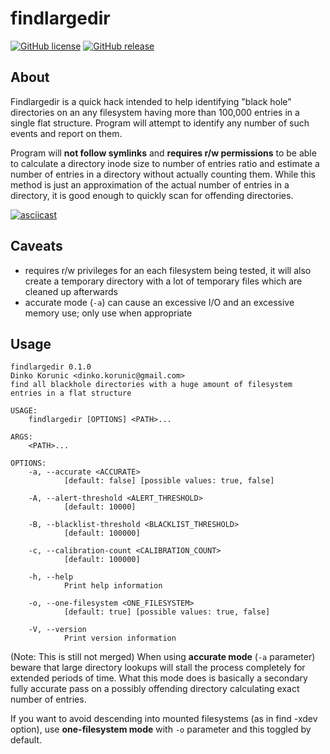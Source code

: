 # findlargedir

[![GitHub license](https://img.shields.io/github/license/dkorunic/findlargedir.svg)](https://github.com/dkorunic/findlargedir/blob/master/LICENSE.txt)
[![GitHub release](https://img.shields.io/github/release/dkorunic/findlargedir.svg)](https://github.com/dkorunic/findlargedir/releases/latest)

## About

Findlargedir is a quick hack intended to help identifying "black hole" directories on an any filesystem having more than 100,000 entries in a single flat structure. Program will attempt to identify any number of such events and report on them.

Program will **not follow symlinks** and **requires r/w permissions** to be able to calculate a directory inode size to number of entries ratio and estimate a number of entries in a directory without actually counting them. While this method is just an approximation of the actual number of entries in a directory, it is good enough to quickly scan for offending directories.

[![asciicast](https://asciinema.org/a/boGSGyxVZ8oY2K0XqhYcdWNGl.svg)](https://asciinema.org/a/boGSGyxVZ8oY2K0XqhYcdWNGl)

## Caveats

- requires r/w privileges for an each filesystem being tested, it will also create a temporary directory with a lot of temporary files which are cleaned up afterwards
- accurate mode (`-a`) can cause an excessive I/O and an excessive memory use; only use when appropriate


## Usage

```shell
findlargedir 0.1.0
Dinko Korunic <dinko.korunic@gmail.com>
find all blackhole directories with a huge amount of filesystem entries in a flat structure

USAGE:
    findlargedir [OPTIONS] <PATH>...

ARGS:
    <PATH>...

OPTIONS:
    -a, --accurate <ACCURATE>
            [default: false] [possible values: true, false]

    -A, --alert-threshold <ALERT_THRESHOLD>
            [default: 10000]

    -B, --blacklist-threshold <BLACKLIST_THRESHOLD>
            [default: 100000]

    -c, --calibration-count <CALIBRATION_COUNT>
            [default: 100000]

    -h, --help
            Print help information

    -o, --one-filesystem <ONE_FILESYSTEM>
            [default: true] [possible values: true, false]

    -V, --version
            Print version information
```

(Note: This is still not merged) When using **accurate mode** (`-a` parameter) beware that large directory lookups will stall the process completely for extended periods of time. What this mode does is basically a secondary fully accurate pass on a possibly offending directory calculating exact number of entries.

If you want to avoid descending into mounted filesystems (as in find -xdev option), use **one-filesystem mode** with `-o` parameter and this toggled by default.

